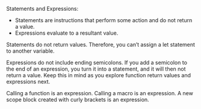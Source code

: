 Statements and Expressions:

- Statements are instructions that perform some action and do not return a value.
- Expressions evaluate to a resultant value.

Statements do not return values. Therefore, you can’t assign a let statement to another variable.

Expressions do not include ending semicolons. If you add a semicolon to the end of an expression, you turn it into a statement, and it will then not return a value. Keep this in mind as you explore function return values and expressions next.

Calling a function is an expression. Calling a macro is an expression. A new scope block created with curly brackets is an expression.